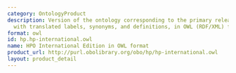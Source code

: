 ```yaml
---
category: OntologyProduct
description: Version of the ontology corresponding to the primary release (hp.owl),
  with translated labels, synonyms, and definitions, in OWL (RDF/XML) file format.
format: owl
id: hp.hp-international.owl
name: HPO International Edition in OWL format
product_url: http://purl.obolibrary.org/obo/hp/hp-international.owl
layout: product_detail
---
```

